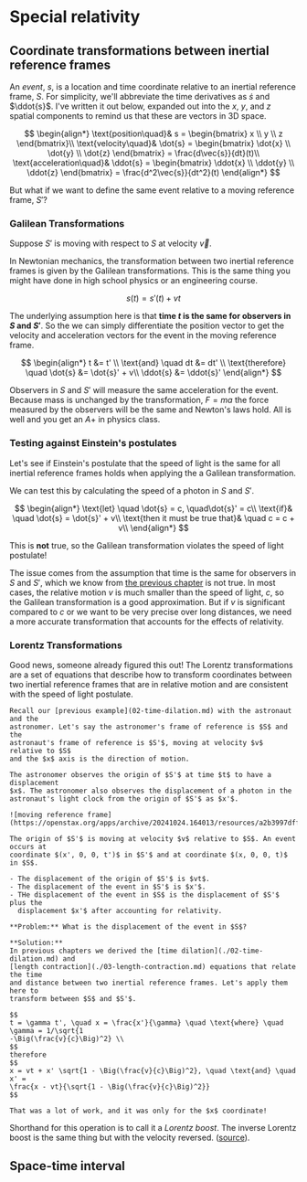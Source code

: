 # Special relativity

## Coordinate transformations between inertial reference frames

An _event_, $s$, is a location and time coordinate relative to an inertial
reference frame, $S$. For simplicity, we'll abbreviate the time derivatives as
$\dot{s}$ and $\ddot{s}$. I've written it out below, expanded out into the $x$,
$y$, and $z$ spatial components to remind us that these are vectors in 3D space.

$$
\begin{align*}
\text{position\quad}& s = \begin{bmatrix} x \\ y \\ z \end{bmatrix}\\
\text{velocity\quad}& \dot{s} = \begin{bmatrix} \dot{x} \\ \dot{y} \\
\dot{z} \end{bmatrix} = \frac{d\vec{s}}{dt}(t)\\
\text{acceleration\quad}& \ddot{s} = \begin{bmatrix} \ddot{x} \\ \ddot{y} \\
\ddot{z} \end{bmatrix} = \frac{d^2\vec{s}}{dt^2}(t)
\end{align*}
$$

But what if we want to define the same event relative to a moving reference
frame, $S'$?

### Galilean Transformations

Suppose $S'$ is moving with respect to $S$ at velocity $\vec{v}$.

In Newtonian mechanics, the transformation between two inertial reference frames
is given by the Galilean transformations. This is the same thing you might have
done in high school physics or an engineering course.

$$
s(t) = s'(t) + vt
$$

The underlying assumption here is that **time $t$ is the same for observers in
$S$ and $S'$**. So the we can simply differentiate the position vector to get
the velocity and acceleration vectors for the event in the moving reference
frame.

$$
\begin{align*}
t &= t' \\
\text{and} \quad dt &= dt' \\
\text{therefore} \quad \dot{s} &= \dot{s}' + v\\
\ddot{s} &= \ddot{s}'
\end{align*}
$$

Observers in $S$ and $S'$ will measure the same acceleration for the event.
Because mass is unchanged by the transformation, $F=ma$ the force measured by
the observers will be the same and Newton's laws hold. All is well and you get
an $A+$ in physics class.

### Testing against Einstein's postulates

Let's see if Einstein's postulate that the speed of light is the same for all
inertial reference frames holds when applying the a Galilean transformation.

We can test this by calculating the speed of a photon in $S$ and $S'$.

$$
\begin{align*}
\text{let} \quad \dot{s} = c, \quad\dot{s}' = c\\
\text{if}& \quad \dot{s} = \dot{s}' + v\\
\text{then it must be true that}& \quad c = c + v\\
\end{align*}
$$

This is **not** true, so the Galilean transformation violates the speed of light
postulate!

The issue comes from the assumption that time is the same for observers in $S$
and $S'$, which we know from [the previous chapter](02-time-dilation.md) is not
true. In most cases, the relative motion $v$ is much smaller than the speed of
light, $c$, so the Galilean transformation is a good approximation. But if $v$ is
significant compared to $c$ or we want to be very precise over long distances,
we need a more accurate transformation that accounts for the effects of
relativity.

### Lorentz Transformations

Good news, someone already figured this out! The Lorentz transformations are a
set of equations that describe how to transform coordinates between two
inertial reference frames that are in relative motion and are consistent with
the speed of light postulate.

```admonish example
Recall our [previous example](02-time-dilation.md) with the astronaut and the
astronomer. Let's say the astronomer's frame of reference is $S$ and the
astronaut's frame of reference is $S'$, moving at velocity $v$ relative to $S$
and the $x$ axis is the direction of motion.

The astronomer observes the origin of $S'$ at time $t$ to have a displacement
$x$. The astronomer also observes the displacement of a photon in the
astronaut's light clock from the origin of $S'$ as $x'$.

![moving reference frame](https://openstax.org/apps/archive/20241024.164013/resources/a2b3997dff7a717555902ca3279bc1723837f76d)

The origin of $S'$ is moving at velocity $v$ relative to $S$. An event occurs at
coordinate $(x', 0, 0, t')$ in $S'$ and at coordinate $(x, 0, 0, t)$ in $S$.

- The displacement of the origin of $S'$ is $vt$.
- The displacement of the event in $S'$ is $x'$.
- THe displacement of the event in $S$ is the displacement of $S'$ plus the
  displacement $x'$ after accounting for relativity.

**Problem:** What is the displacement of the event in $S$?

**Solution:**
In previous chapters we derived the [time dilation](./02-time-dilation.md) and
[length contraction](./03-length-contraction.md) equations that relate the time
and distance between two inertial reference frames. Let's apply them here to
transform between $S$ and $S'$.

$$
t = \gamma t', \quad x = \frac{x'}{\gamma} \quad \text{where} \quad \gamma = 1/\sqrt{1
-\Big(\frac{v}{c}\Big)^2} \\
$$
therefore
$$
x = vt + x' \sqrt{1 - \Big(\frac{v}{c}\Big)^2}, \quad \text{and} \quad x' =
\frac{x - vt}{\sqrt{1 - \Big(\frac{v}{c}\Big)^2}}
$$

That was a lot of work, and it was only for the $x$ coordinate!
```

Shorthand for this operation is to call it a _Lorentz boost_. The inverse
Lorentz boost is the same thing but with the velocity reversed.
([source](https://en.wikipedia.org/wiki/Lorentz_transformation)).

## Space-time interval

